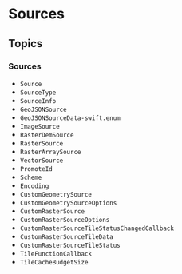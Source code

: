 # Sources

## Topics

### Sources

- ``Source``
- ``SourceType``
- ``SourceInfo``
- ``GeoJSONSource``
- ``GeoJSONSourceData-swift.enum``
- ``ImageSource``
- ``RasterDemSource``
- ``RasterSource``
- ``RasterArraySource``
- ``VectorSource``
- ``PromoteId``
- ``Scheme``
- ``Encoding``
- ``CustomGeometrySource``
- ``CustomGeometrySourceOptions``
- ``CustomRasterSource``
- ``CustomRasterSourceOptions``
- ``CustomRasterSourceTileStatusChangedCallback``
- ``CustomRasterSourceTileData``
- ``CustomRasterSourceTileStatus``
- ``TileFunctionCallback``
- ``TileCacheBudgetSize``
